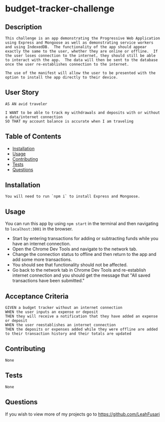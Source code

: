 # budget-tracker-challenge

## Description

    This challenge is an app demonstrating the Progressive Web Application using Express and Mongoose as well as demonstrating service workers and using IndexedDB.  The functionality of the app should appear exactly the same to the user, whether they are online or offline.  If the user loses connection to the internet, they should still be able to interact with the app.  The data will then be sent to the database once the user re-establishes connection to the internet.

    The use of the manifest will allow the user to be presented with the option to install the app directly to their device.

## User Story

    AS AN avid traveler

    I WANT to be able to track my withdrawals and deposits with or without a data/internet connection
    SO THAT my account balance is accurate when I am traveling

## Table of Contents

- [Installation](#installation)
- [Usage](#usage)
- [Contributing](#contributing)
- [Tests](#tests)
- [Questions](#questions)

## Installation

    You will need to run `npm i` to install Express and Mongoose.

## Usage

You can run this app by using `npm start` in the terminal and then navigating to `localhost:3001` in the browser.  

* Start by entering transactions for adding or subtracting funds while you have an internet connection.  
* Open the Chrome Dev Tools and navigate to the network tab.
* Change the connection status to offline and then return to the app and add some more transactions.
* You should see that functionality should not be affected.
* Go back to the network tab in Chrome Dev Tools and re-establish internet connection and you should get the message that "All saved transactions have been submitted."

## Acceptance Criteria

    GIVEN a budget tracker without an internet connection
    WHEN the user inputs an expense or deposit
    THEN they will receive a notification that they have added an expense or deposit
    WHEN the user reestablishes an internet connection
    THEN the deposits or expenses added while they were offline are added to their transaction history and their totals are updated

## Contributing

    None

## Tests

    None

## Questions

If you wish to view more of my projects go to https://github.com/LeahFusari
